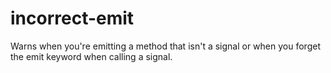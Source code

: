 # incorrect-emit

Warns when you're emitting a method that isn't a signal or when you forget the
emit keyword when calling a signal.

